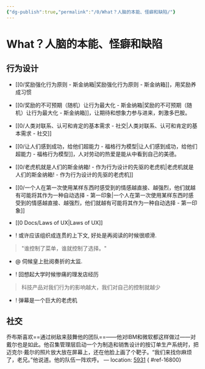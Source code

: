 ```yaml
---
{"dg-publish":true,"permalink":"/0/What？人脑的本能、怪癖和缺陷/"}
---
```


# What？人脑的本能、怪癖和缺陷

## 行为设计

- [[0/奖励强化行为原则 - 斯金纳箱\|奖励强化行为原则 - 斯金纳箱]]，用奖励养成习惯

- [[0/奖励的不可预期（随机）让行为最大化 - 斯金纳箱\|奖励的不可预期（随机）让行为最大化 - 斯金纳箱]]，让期待和想象力参与进来，刺激多巴胺。

- [[0/人类对联系、认可和肯定的基本需求 - 社交\|人类对联系、认可和肯定的基本需求 - 社交]]

- [[0/让人们感到成功，给他们超能力 - 福格行为模型\|让人们感到成功，给他们超能力 - 福格行为模型]]，人对劳动的热爱是能从中看到自己的美德。

- [[0/老虎机就是人们的斯金纳箱! - 作为行为设计的先驱的老虎机\|老虎机就是人们的斯金纳箱! - 作为行为设计的先驱的老虎机]]

- [[0/一个人在第一次使用某样东西时感受到的情感越直接、越强烈，他们就越有可能将其作为一种自动选择 - 第一印象\|一个人在第一次使用某样东西时感受到的情感越直接、越强烈，他们就越有可能将其作为一种自动选择 - 第一印象]]

- [[0 Docs/Laws of UX\|Laws of UX]]

- ! 或许应该组织成连贯的上下文, 好处是再阅读的时候很顺滑.

> "谁控制了菜单，谁就控制了选择。"

- @ 伺候皇上批阅奏折的太监.

- ! 回想起大学时候惨痛的理发店经历

> 科技产品对我们行为的影响越大，我们对自己的控制就越少

- ! 弹幕是一个巨大的老虎机


## 社交

乔布斯喜欢==通过树敌来鼓舞他的团队==——他对IBM和微软都这样做过——对戴尔也是如此。他召集管理层启动一个为制造和销售设计的按订单生产系统时，把迈克尔·戴尔的照片放大放在屏幕上，还在他脸上画了个靶子。“我们来找你麻烦了，老兄。”他说道。他的队伍一阵欢呼。 — location: [5931]()
{ #ref-16800}


